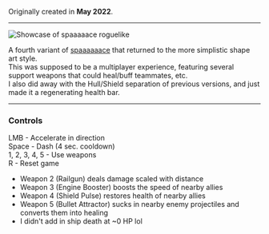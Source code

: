 Originally created in **May 2022**.

---

![Showcase of spaaaaace roguelike](https://github.com/Klehrik/spaaaaace-roguelike/assets/78520710/87c5ee0e-51c8-46fb-ba80-963f37249a0d)


A fourth variant of [spaaaaaace](https://github.com/Klehrik/spaaaaaace) that returned to the more simplistic shape art style.  
This was supposed to be a multiplayer experience, featuring several support weapons that could heal/buff teammates, etc.  
I also did away with the Hull/Shield separation of previous versions, and just made it a regenerating health bar.

---

### Controls

LMB - Accelerate in direction  
Space - Dash (4 sec. cooldown)  
1, 2, 3, 4, 5 - Use weapons  
R - Reset game  

- Weapon 2 (Railgun) deals damage scaled with distance
- Weapon 3 (Engine Booster) boosts the speed of nearby allies
- Weapon 4 (Shield Pulse) restores health of nearby allies
- Weapon 5 (Bullet Attractor) sucks in nearby enemy projectiles and converts them into healing
- I didn't add in ship death at ~0 HP lol
